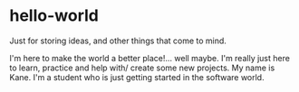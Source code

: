 # hello-world
Just for storing ideas, and other things that come to mind.

I'm here to make the world a better place!... well maybe. I'm really just here to learn, practice and help with/ create some new projects.
My name is Kane.
I'm a student who is just getting started in the software world.
